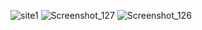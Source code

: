 ![site1](https://github.com/gabrielpirizz/projeto-vai-na-web/assets/120608028/36044bab-7f35-4c8b-9a2a-287a97c26081)
![Screenshot_127](https://github.com/gabrielpirizz/projeto-vai-na-web/assets/120608028/d568097f-35c1-47ab-bdac-0da9ce762880)
![Screenshot_126](https://github.com/gabrielpirizz/projeto-vai-na-web/assets/120608028/b7702388-aed1-47f4-a68c-fcb18b1e6212)
